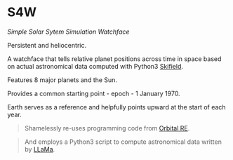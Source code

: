# S4W
*Simple Solar Sytem Simulation Watchface* 

Persistent and heliocentric.

A watchface that tells relative planet positions across time in space based on actual astronomical
data computed with Python3 [Skifield](https://rhodesmill.org/skyfield/).

Features 8 major planets and the Sun.

Provides a common starting point - epoch - 1 January 1970.

Earth serves as a reference and helpfully points upward at the start of each year.

>  Shamelessly re-uses programming code from [Orbital RE](https://github.com/less-ly/orbital_re).

> And employs a Python3 script to compute astronomical data written by [LLaMa](https://en.wikipedia.org/wiki/Llama_(language_model)).
